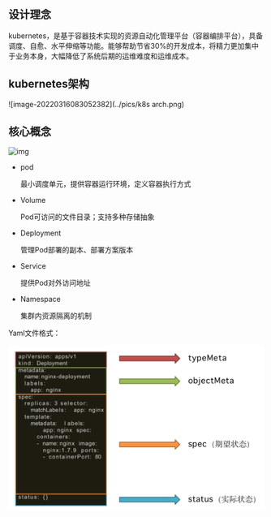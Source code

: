 ## 设计理念

kubernetes，是基于容器技术实现的资源自动化管理平台（容器编排平台），具备调度、自愈、水平伸缩等功能。能够帮助节省30%的开发成本，将精力更加集中于业务本身，大幅降低了系统后期的运维难度和运维成本。



## kubernetes架构

![image-20220316083052382](../pics/k8s arch.png)

## 核心概念

![img](https://img-blog.csdnimg.cn/img_convert/fef2b6d674086922072554bc9d6af673.png)

* pod

  最小调度单元，提供容器运行环境，定义容器执行方式

* Volume

  Pod可访问的文件目录；支持多种存储抽象

* Deployment

  管理Pod部署的副本、部署方案版本

* Service

  提供Pod对外访问地址

* Namespace

  集群内资源隔离的机制



Yaml文件格式：

![image-20220211105319191](../pics/image-20220211105319191.png)